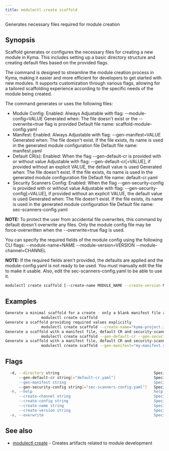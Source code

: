 ```yaml
---
title: modulectl create scaffold
---
```


Generates necessary files required for module creation


## Synopsis

Scaffold generates or configures the necessary files for creating a new module in Kyma. This includes setting up 
a basic directory structure and creating default files based on the provided flags.

The command is designed to streamline the module creation process in Kyma, making it easier and more 
efficient for developers to get started with new modules. It supports customization through various flags, 
allowing for a tailored scaffolding experience according to the specific needs of the module being created.

The command generates or uses the following files:
 - Module Config:
	Enabled: Always
	Adjustable with flag: --module-config=VALUE
	Generated when: The file doesn't exist or the --overwrite=true flag is provided
	Default file name: scaffold-module-config.yaml
 - Manifest:
	Enabled: Always
	Adjustable with flag: --gen-manifest=VALUE
	Generated when: The file doesn't exist. If the file exists, its name is used in the generated module configuration file
	Default file name: manifest.yaml
 - Default CR(s):
	Enabled: When the flag --gen-default-cr is provided with or without value
	Adjustable with flag: --gen-default-cr[=VALUE], if provided without an explicit VALUE, the default value is used
	Generated when: The file doesn't exist. If the file exists, its name is used in the generated module configuration file
	Default file name: default-cr.yaml
 - Security Scanners Config:
	Enabled: When the flag --gen-security-config is provided with or without value
	Adjustable with flag: --gen-security-config[=VALUE], if provided without an explicit VALUE, the default value is used
	Generated when: The file doesn't exist. If the file exists, its name is used in the generated module configuration file
	Default file name: sec-scanners-config.yaml

**NOTE:** To protect the user from accidental file overwrites, this command by default doesn't overwrite any files.
Only the module config file may be force-overwritten when the --overwrite=true flag is used.

You can specify the required fields of the module config using the following CLI flags:
--module-name=NAME
--module-version=VERSION
--module-channel=CHANNEL

**NOTE:** If the required fields aren't provided, the defaults are applied and the module-config.yaml is not ready to be used. You must manually edit the file to make it usable.
Also, edit the sec-scanners-config.yaml to be able to use it.


```bash
modulectl create scaffold [--create-name MODULE_NAME --create-version MODULE_VERSION --create-channel CHANNEL] [--directory MODULE_DIRECTORY] [flags]
```

## Examples

```bash
Generate a minimal scaffold for a create - only a blank manifest file and create config file is generated using defaults
                modulectl create scaffold
Generate a scaffold providing required values explicitly
				modulectl create scaffold --create-name="kyma-project.io/module/testmodule" --create-version="0.1.1" --create-channel=fast
Generate a scaffold with a manifest file, default CR and security-scanners config for a create
				modulectl create scaffold --gen-default-cr --gen-security-config
Generate a scaffold with a manifest file, default CR and security-scanners config for a create, overriding default values
				modulectl create scaffold --gen-manifest="my-manifest.yaml" --gen-default-cr="my-cr.yaml" --gen-security-config="my-seccfg.yaml"

```

## Flags

```bash
  -d, --directory string                                          Specifies the target directory where the scaffolding shall be generated (default "./")
      --gen-default-cr string[="default-cr.yaml"]                 Specifies the default CR in the generated create config. A blank default CR file is generated if it doesn't exist
      --gen-manifest string                                       Specifies the manifest in the generated create config. A blank manifest file is generated if it doesn't exist (default "manifest.yaml")
      --gen-security-config string[="sec-scanners-config.yaml"]   Specifies the security file in the generated create config. A scaffold security config file is generated if it doesn't exist
  -h, --help                                                      help for scaffold
      --create-channel string                                     Specifies the create channel in the generated create config file (default "regular")
      --create-config string                                      Specifies the name of the generated create configuration file (default "scaffold-create-config.yaml")
      --create-name string                                        Specifies the create name in the generated config file (default "kyma-project.io/create/mymodule")
      --create-version string                                     Specifies the create version in the generated create config file (default "0.0.1")
  -o, --overwrite                                                 Specifies if the command overwrites an existing create configuration file
```

## See also

* [modulectl create](modulectl_create.md)	 - Creates artifacts related to module development



